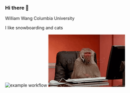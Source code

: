 ### Hi there 👋
William Wang
Columbia University

I like snowboarding and cats

![example workflow](https://github.com/github/docs/actions/workflows/main.yml/badge.svg)
![](https://github.com/cocobird1/cocobird1/blob/main/githubgif.gif)
<!--
**cocobird1/cocobird1** is a ✨ _special_ ✨ repository because its `README.md` (this file) appears on your GitHub profile.

Here are some ideas to get you started:

- 🔭 I’m currently working on ...
- 🌱 I’m currently learning ...
- 👯 I’m looking to collaborate on ...
- 🤔 I’m looking for help with ...
- 💬 Ask me about ...
- 📫 How to reach me: ...
- 😄 Pronouns: ...
- ⚡ Fun fact: ...
-->
